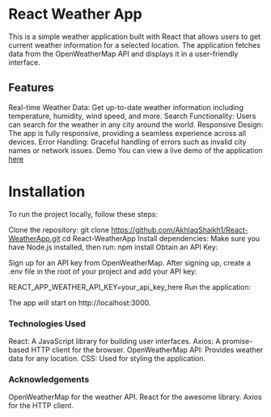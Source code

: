 # React Weather App
This is a simple weather application built with React that allows users to get current weather information for a selected location. The application fetches data from the OpenWeatherMap API and displays it in a user-friendly interface.

## Features
Real-time Weather Data: Get up-to-date weather information including temperature, humidity, wind speed, and more.
Search Functionality: Users can search for the weather in any city around the world.
Responsive Design: The app is fully responsive, providing a seamless experience across all devices.
Error Handling: Graceful handling of errors such as invalid city names or network issues.
Demo
You can view a live demo of the application [here](https://react-weather-app-black-eta.vercel.app/)

# Installation
To run the project locally, follow these steps:

Clone the repository:
git clone https://github.com/AkhlaqShaikh1/React-WeatherApp.git
cd React-WeatherApp
Install dependencies:
Make sure you have Node.js installed, then run:
npm install
Obtain an API Key:

Sign up for an API key from OpenWeatherMap. After signing up, create a .env file in the root of your project and add your API key:

REACT_APP_WEATHER_API_KEY=your_api_key_here
Run the application:

The app will start on http://localhost:3000.

### Technologies Used
React: A JavaScript library for building user interfaces.
Axios: A promise-based HTTP client for the browser.
OpenWeatherMap API: Provides weather data for any location.
CSS: Used for styling the application.


### Acknowledgements
OpenWeatherMap for the weather API.
React for the awesome library.
Axios for the HTTP client.
